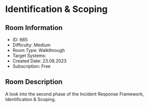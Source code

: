 ﻿# Identification & Scoping

## Room Information
- ID: 665
- Difficulty: Medium
- Room Type: Walkthrough
- Target Systems: 
- Created Date: 23.08.2023
- Subscription: Free

## Room Description
A look into the second phase of the Incident Response Framework, Identification & Scoping.
